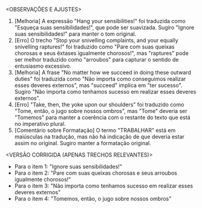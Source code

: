 <OBSERVAÇÕES E AJUSTES>
1. [Melhoria] A expressão "Hang your sensibilities!" foi traduzida como "Esqueça suas sensibilidades!", que pode ser suavizada. Sugiro "Ignore suas sensibilidades!" para manter o tom original.
2. [Erro] O trecho "Stop your snivelling complaints, and your equally snivelling raptures!" foi traduzido como "Pare com suas queixas chorosas e seus êxtases igualmente chorosos!", mas "raptures" pode ser melhor traduzido como "arroubos" para capturar o sentido de entusiasmo excessivo.
3. [Melhoria] A frase "No matter how we succeed in doing these outward duties" foi traduzida como "Não importa como conseguimos realizar esses deveres externos", mas "succeed" implica em "ter sucesso". Sugiro "Não importa como tenhamos sucesso em realizar esses deveres externos".
4. [Erro] "Take, then, the yoke upon our shoulders" foi traduzido como "Tome, então, o jugo sobre nossos ombros", mas "Tome" deveria ser "Tomemos" para manter a coerência com o restante do texto que está no imperativo plural.
5. [Comentário sobre Formatação] O termo "TRABALHAR" está em maiúsculas na tradução, mas não há indicação de que deveria estar assim no original. Sugiro manter a formatação original.

<VERSÃO CORRIGIDA (APENAS TRECHOS RELEVANTES)>
- Para o item 1: "Ignore suas sensibilidades!"
- Para o item 2: "Pare com suas queixas chorosas e seus arroubos igualmente chorosos!"
- Para o item 3: "Não importa como tenhamos sucesso em realizar esses deveres externos"
- Para o item 4: "Tomemos, então, o jugo sobre nossos ombros"